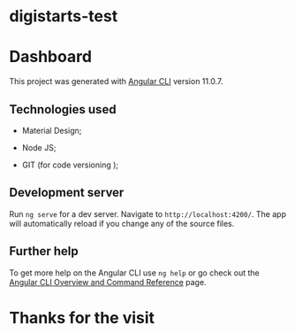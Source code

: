 # digistarts-test
# Dashboard

This project was generated with [Angular CLI](https://github.com/angular/angular-cli) version 11.0.7.

## Technologies used

- Material Design;

- Node JS;

- GIT (for code versioning );


## Development server

Run `ng serve` for a dev server. Navigate to `http://localhost:4200/`. The app will automatically reload if you change any of the source files.



## Further help

To get more help on the Angular CLI use `ng help` or go check out the [Angular CLI Overview and Command Reference](https://angular.io/cli) page.


# Thanks for the visit


